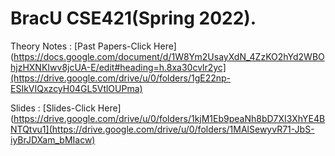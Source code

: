 # BracU CSE421(Spring 2022).


Theory Notes : [Past Papers-Click Here](https://docs.google.com/document/d/1W8Ym2UsayXdN_4ZzKO2hYd2WBOhjzHXNKIwv8jcUA-E/edit#heading=h.8xa30cvlr2yc](https://drive.google.com/drive/u/0/folders/1gE22np-ESIkVIQxzcyH04GL5VtlOUPma)

Slides : [Slides-Click Here](https://drive.google.com/drive/u/0/folders/1kjM1Eb9peaNh8bD7XI3XhYE4BNTQtvu1](https://drive.google.com/drive/u/0/folders/1MAlSewyvR71-JbS-iyBrJDXam_bMIacw)

